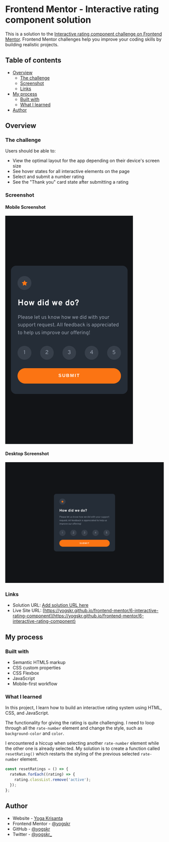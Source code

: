 # Frontend Mentor - Interactive rating component solution

This is a solution to the [Interactive rating component challenge on Frontend Mentor](https://www.frontendmentor.io/challenges/interactive-rating-component-koxpeBUmI). Frontend Mentor challenges help you improve your coding skills by building realistic projects.

## Table of contents

- [Overview](#overview)
  - [The challenge](#the-challenge)
  - [Screenshot](#screenshot)
  - [Links](#links)
- [My process](#my-process)
  - [Built with](#built-with)
  - [What I learned](#what-i-learned)
- [Author](#author)

## Overview

### The challenge

Users should be able to:

- View the optimal layout for the app depending on their device's screen size
- See hover states for all interactive elements on the page
- Select and submit a number rating
- See the "Thank you" card state after submitting a rating

### Screenshot

#### Mobile Screenshot

![Mobile Screenshot](./assets/images/mobile-screenshot.png)

#### Desktop Screenshot

![Desktop Screenshot](./assets/images/desktop-screenshot.png)

### Links

- Solution URL: [Add solution URL here](https://your-solution-url.com)
- Live Site URL: [https://yogskr.github.io/frontend-mentor/6-interactive-rating-component](https://yogskr.github.io/frontend-mentor/6-interactive-rating-component)

## My process

### Built with

- Semantic HTML5 markup
- CSS custom properties
- CSS Flexbox
- JavaScript
- Mobile-first workflow

### What I learned

In this project, I learn how to build an interactive rating system using HTML, CSS, and JavaScript.

The functionality for giving the rating is quite challenging. I need to loop through all the `rate-number` element and change the style, such as `background-color` and `color`.

I encountered a hiccup when selecting another `rate-number` element while the other one is already selected. My solution is to create a function called `resetRating()` which restarts the styling of the previous selected `rate-number` element.

```js
const resetRatings = () => {
  rateNum.forEach((rating) => {
    rating.classList.remove('active');
  });
};
```

## Author

- Website - [Yoga Krisanta](https://yogskr.github.io/personal-website)
- Frontend Mentor - [@yogskr](https://www.frontendmentor.io/profile/yogskr)
- GitHub - [@yogskr](https://www.github.com/yogskr)
- Twitter - [@yogskr\_](https://www.twitter.com/yogskr_)
